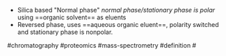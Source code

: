 - Silica based "Normal phase" *normal phase/stationary phase is polar* using ==organic solvent== as eluents
- Reversed phase, uses ==aqueous organic eluent==, polarity switched and stationary phase is nonpolar.



#chromatography #proteomics #mass-spectrometry #definition #